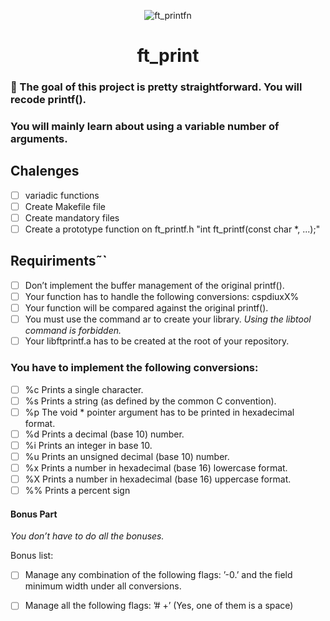 <div align="center">

![ft_printfn](https://user-images.githubusercontent.com/3737837/179274741-9122c328-d18f-4501-bda8-1c48098a60b8.png)

# ft_print

</div>

### 🌠 The goal of this project is pretty straightforward. You will recode printf().

### You will mainly learn about using a variable number of arguments.

## Chalenges

- [ ] variadic functions
- [ ] Create Makefile file
- [ ] Create mandatory files
- [ ] Create a prototype function on ft_printf.h "int ft_printf(const char *, ...);"
 ## Requiriments˜`

- [ ] Don’t implement the buffer management of the original printf().
- [ ] Your function has to handle the following conversions: cspdiuxX%
- [ ] Your function will be compared against the original printf().
- [ ] You must use the command ar to create your library.
*Using the libtool command is forbidden.*
- [ ] Your libftprintf.a has to be created at the root of your repository.
### You have to implement the following conversions:
- [ ] %c Prints a single character.
- [ ] %s Prints a string (as defined by the common C convention).
- [ ] %p The void * pointer argument has to be printed in hexadecimal format.
- [ ] %d Prints a decimal (base 10) number.
- [ ] %i Prints an integer in base 10.
- [ ] %u Prints an unsigned decimal (base 10) number.
- [ ] %x Prints a number in hexadecimal (base 16) lowercase format.
- [ ] %X Prints a number in hexadecimal (base 16) uppercase format.
- [ ] %% Prints a percent sign

#### Bonus Part

*You don’t have to do all the bonuses.*


Bonus list:
- [ ] Manage any combination of the following flags: ’-0.’ and the field minimum width
under all conversions.
- [ ] Manage all the following flags: ’# +’ (Yes, one of them is a space)




